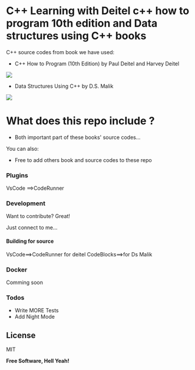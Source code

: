 # C++ Learning with Deitel c++ how to program 10th edition and Data structures using C++ books




C++ source codes from book we have used:

  - C++ How to Program (10th Edition) by Paul Deitel and Harvey Deitel
  
  ![](https://images-na.ssl-images-amazon.com/images/I/51vjUIGh2IL._SX380_BO1,204,203,200_.jpg) 

  - Data Structures Using C++ by D.S. Malik
  
  ![](https://images-na.ssl-images-amazon.com/images/I/51kYOkl5dSL._SX402_BO1,204,203,200_.jpg ) 


# What does this repo  include ?

  - Both important part of these books' source codes...
  


You can also:
  - Free to add others book and source codes to these repo





### Plugins
VsCode ==>CodeRunner


### Development

Want to contribute? Great!

Just connect to me...
#### Building for source
VsCode==>CodeRunner for deitel
CodeBlocks==>for Ds Malik
### Docker
 Comming soon


### Todos

 - Write MORE Tests
 - Add Night Mode

License
----

MIT


**Free Software, Hell Yeah!**

